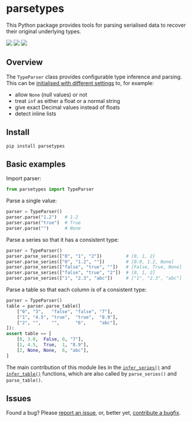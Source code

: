 # parsetypes

This Python package provides tools for parsing serialised data to recover their original underlying types.

[![](https://img.shields.io/badge/PyPI--inactive?style=social&logo=pypi)](https://pypi.org/project/parsetypes/) [![](https://img.shields.io/badge/GitHub--inactive?style=social&logo=github)](https://github.com/yushiyangk/parsetypes) [![](https://img.shields.io/badge/Documentation--inactive?style=social&logo=readthedocs)](https://parsetypes.gnayihs.uy/)

## Overview

The `TypeParser` class provides configurable type inference and parsing. This can be [initialised with different settings](https://parsetypes.gnayihs.uy/parsetypes.html#TypeParser.__init__) to, for example:
- allow `None` (null values) or not
- treat `inf` as either a float or a normal string
- give exact Decimal values instead of floats
- detect inline lists

## Install

```
pip install parsetypes
```

## Basic examples

Import parser:
```python
from parsetypes import TypeParser
```

Parse a single value:
```python
parser = TypeParser()
parser.parse("1.2")   # 1.2
parser.parse("true")  # True
parser.parse("")      # None
```

Parse a series so that it has a consistent type:
```python
parser = TypeParser()
parser.parse_series(["0", "1", "2"])         # [0, 1, 2]
parser.parse_series(["0", "1.2", ""])        # [0.0, 1.2, None]
parser.parse_series(["false", "true", ""])   # [False, True, None]
parser.parse_series(["false", "true", "2"])  # [0, 1, 2]
parser.parse_series(["1", "2.3", "abc"])     # ["1", "2.3", "abc"]
```

Parse a table so that each column is of a consistent type:
```python
parser = TypeParser()
table = parser.parse_table([
	["0", "3",   "false", "false", "7"],
	["1", "4.5", "true",  "true",  "8.9"],
	["2", "",    "",      "6",     "abc"],
]):
assert table == [
	[0, 3.0,  False, 0, "7"],
	[1, 4.5,  True,  1, "8.9"],
	[2, None, None,  6, "abc"],
]
```

The main contribution of this module lies in the [`infer_series()`](https://parsetypes.gnayihs.uy/parsetypes.html#TypeParser.infer_series) and [`infer_table()`](https://parsetypes.gnayihs.uy/parsetypes.html#TypeParser.infer_table) functions, which are also called by `parse_series()` and `parse_table()`.

## Issues

Found a bug? Please [report an issue](https://github.com/yushiyangk/parsetypes/issues), or, better yet, [contribute a bugfix](https://github.com/yushiyangk/parsetypes/blob/main/CONTRIBUTING.md).
